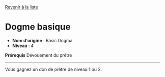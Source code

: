 [Revenir à la liste](..)

# Dogme basique

 * **Nom d'origine** : Basic Dogma
 * **Niveau** : 4


<p><strong>Prérequis</strong> Dévouement du prêtre</p>
<hr />
<p>Vous gagnez un don de prêtre de niveau 1 ou 2.</p>